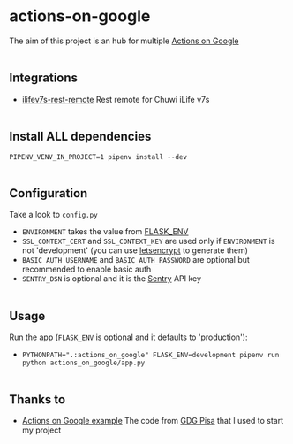 # actions-on-google
The aim of this project is an hub for multiple [Actions on Google](https://developers.google.com/actions/)<br><br>


## Integrations
- [ilifev7s-rest-remote](https://github.com/pimuzzo/ilifev7s-rest-remote) Rest remote for Chuwi iLife v7s<br><br>


## Install ALL dependencies
`PIPENV_VENV_IN_PROJECT=1 pipenv install --dev`<br><br>


## Configuration
Take a look to `config.py`
- `ENVIRONMENT` takes the value from [FLASK_ENV](https://flask.palletsprojects.com/en/1.0.x/cli/#environments)
- `SSL_CONTEXT_CERT` and `SSL_CONTEXT_KEY` are used only if `ENVIRONMENT` is not 'development' (you can use [letsencrypt](https://letsencrypt.org/) to generate them)
- `BASIC_AUTH_USERNAME` and `BASIC_AUTH_PASSWORD` are optional but recommended to enable basic auth
- `SENTRY_DSN` is optional and it is the [Sentry](https://sentry.io/) API key<br><br>


## Usage
Run the app (`FLASK_ENV` is optional and it defaults to 'production'):
- `PYTHONPATH=".:actions_on_google" FLASK_ENV=development pipenv run python actions_on_google/app.py`<br><br>


## Thanks to
- [Actions on Google example](https://github.com/gdgpisa/actions-on-google-diy) The code from [GDG Pisa](https://gdgpisa.it/) that I used to start my project
